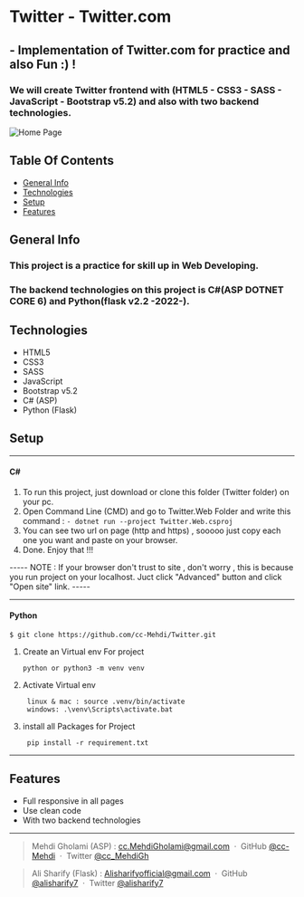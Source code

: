 # Twitter - Twitter.com
## - Implementation of Twitter.com for practice and also Fun :) !  

### We will create Twitter frontend with (HTML5 - CSS3 - SASS - JavaScript - Bootstrap v5.2) and also with two backend technologies.
![Home Page](./Images/HomePage.jpg)

## Table Of Contents
* [General Info](#general-info)
* [Technologies](#technologies)
* [Setup](#setup)
* [Features](#features)

## General Info
### This project is a practice for skill up in Web Developing.
### The backend technologies on this project is C#(ASP DOTNET CORE 6) and Python(flask v2.2 -2022-).

## Technologies
* HTML5
* CSS3
* SASS
* JavaScript
* Bootstrap v5.2
* C# (ASP)
* Python (Flask)

## Setup

---

#### C#
1. To run this project, just download or clone this folder (Twitter folder) on your pc.
2. Open Command Line (CMD) and go to Twitter.Web Folder and write this command : 
  ``` - dotnet run --project Twitter.Web.csproj ```
3. You can see two url on page (http and https) , sooooo just copy each one you want and paste on your browser.
4. Done. Enjoy that !!!

----- NOTE : If your browser don't trust to site , don't worry , this is because you run project on your localhost. Juct click "Advanced" button and click "Open site" link.  -----

---

#### Python
```
$ git clone https://github.com/cc-Mehdi/Twitter.git

```
1. Create an Virtual env For project 

       python or python3 -m venv venv

2. Activate Virtual env

        linux & mac : source .venv/bin/activate
        windows: .\venv\Scripts\activate.bat

3. install all Packages for Project 

        pip install -r requirement.txt

---

## Features
* Full responsive in all pages
* Use clean code
* With two backend technologies

---
> Mehdi Gholami (ASP) : 
> [cc.MehdiGholami@gmail.com](cc.MehdiGholami@gmail.com) &nbsp;&middot;&nbsp;
> GitHub [@cc-Mehdi](https://github.com/cc-Mehdi) &nbsp;&middot;&nbsp;
> Twitter [@cc_MehdiGh](https://twitter.com/cc_mehdigh)

> Ali Sharify (Flask) : 
> [Alisharifyofficial@gmail.com](Alisharifyofficial@gmail.com) &nbsp;&middot;&nbsp;
> GitHub [@alisharify7](https://github.com/alisharify7) &nbsp;&middot;&nbsp;
> Twitter [@alisharify7](https://twitter.com/alisharify7)
